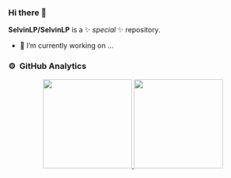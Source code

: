 ### Hi there 👋
**SelvinLP/SelvinLP** is a ✨ _special_ ✨ repository.

- 🔭 I’m currently working on ...

### ⚙️ &nbsp;GitHub Analytics
<p align="center">
<a href="https://github.com/anuraghazra/github-readme-stats">
  <img height="180em" src="https://github-readme-stats.vercel.app/api?username=SelvinLP&show_icons=true&theme=dracula" />
  <img height="180em" src="https://github-readme-stats.vercel.app/api/top-langs/?username=SelvinLP&layout=compact&theme=dracula" />
</a>
